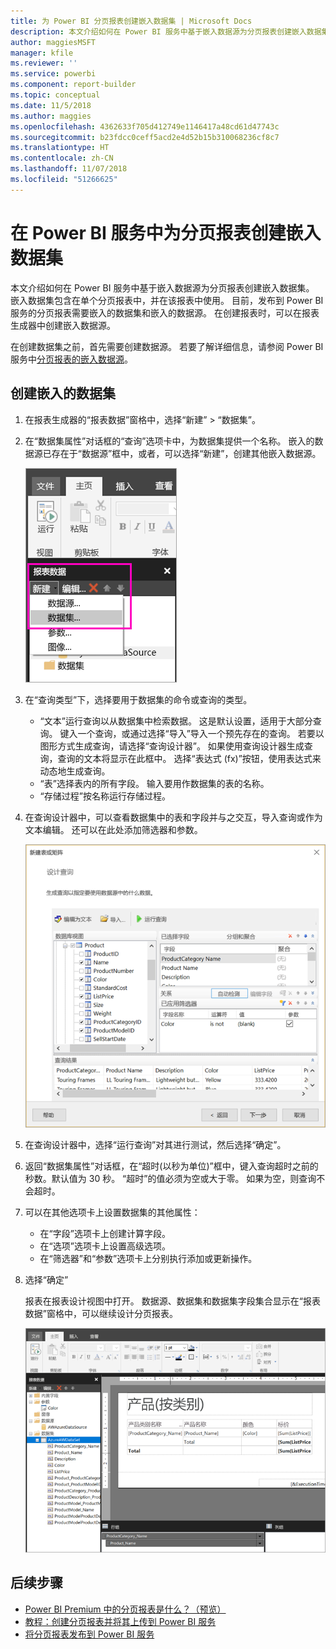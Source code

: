 ```yaml
---
title: 为 Power BI 分页报表创建嵌入数据集 | Microsoft Docs
description: 本文介绍如何在 Power BI 服务中基于嵌入数据源为分页报表创建嵌入数据集。
author: maggiesMSFT
manager: kfile
ms.reviewer: ''
ms.service: powerbi
ms.component: report-builder
ms.topic: conceptual
ms.date: 11/5/2018
ms.author: maggies
ms.openlocfilehash: 4362633f705d412749e1146417a48cd61d47743c
ms.sourcegitcommit: b23fdcc0ceff5acd2e4d52b15b310068236cf8c7
ms.translationtype: HT
ms.contentlocale: zh-CN
ms.lasthandoff: 11/07/2018
ms.locfileid: "51266625"
---
```

# <a name="create-an-embedded-dataset-for-a-paginated-report-in-the-power-bi-service"></a>在 Power BI 服务中为分页报表创建嵌入数据集
本文介绍如何在 Power BI 服务中基于嵌入数据源为分页报表创建嵌入数据集。 嵌入数据集包含在单个分页报表中，并在该报表中使用。 目前，发布到 Power BI 服务的分页报表需要嵌入的数据集和嵌入的数据源。 在创建报表时，可以在报表生成器中创建嵌入数据源。 

在创建数据集之前，首先需要创建数据源。 若要了解详细信息，请参阅 Power BI 服务中[分页报表的嵌入数据源](paginated-reports-embedded-data-source.md)。
  
## <a name="create-an-embedded-dataset"></a>创建嵌入的数据集
  
1. 在报表生成器的“报表数据”窗格中，选择“新建” > “数据集”。

1. 在“数据集属性”对话框的“查询”选项卡中，为数据集提供一个名称。 嵌入的数据源已存在于“数据源”框中，或者，可以选择“新建”，创建其他嵌入数据源。
 
   ![新建数据集](media/paginated-reports-create-embedded-dataset/power-bi-paginated-new-dataset.png)  

3. 在“查询类型”下，选择要用于数据集的命令或查询的类型。 
    - “文本”运行查询以从数据集中检索数据。 这是默认设置，适用于大部分查询。 键入一个查询，或通过选择“导入”导入一个预先存在的查询。 若要以图形方式生成查询，请选择“查询设计器”。 如果使用查询设计器生成查询，查询的文本将显示在此框中。 选择“表达式 (fx)”按钮，使用表达式来动态地生成查询。 
    - “表”选择表内的所有字段。 输入要用作数据集的表的名称。
    - “存储过程”按名称运行存储过程。

4. 在查询设计器中，可以查看数据集中的表和字段并与之交互，导入查询或作为文本编辑。 还可以在此处添加筛选器和参数。 

    ![查询设计器](media/paginated-reports-create-embedded-dataset/power-bi-paginated-embedded-dataset-edit-query.png)

5. 在查询设计器中，选择“运行查询”对其进行测试，然后选择“确定”。

1. 返回“数据集属性”对话框，在“超时(以秒为单位)”框中，键入查询超时之前的秒数。默认值为 30 秒。 “超时”的值必须为空或大于零。 如果为空，则查询不会超时。

7.  可以在其他选项卡上设置数据集的其他属性：
    - 在“字段”选项卡上创建计算字段。
    - 在“选项”选项卡上设置高级选项。
    - 在“筛选器”和“参数”选项卡上分别执行添加或更新操作。

8. 选择“确定”
 
   报表在报表设计视图中打开。 数据源、数据集和数据集字段集合显示在“报表数据”窗格中，可以继续设计分页报表。  

    ![报表设计视图中的数据集](media/paginated-reports-create-embedded-dataset/power-bi-paginated-embedded-dataset-report-design-view.png) 
 
## <a name="next-steps"></a>后续步骤 

- [Power BI Premium 中的分页报表是什么？（预览）](paginated-reports-report-builder-power-bi.md)  
- [教程：创建分页报表并将其上传到 Power BI 服务](paginated-reports-quickstart-aw.md)
- [将分页报表发布到 Power BI 服务](paginated-reports-save-to-power-bi-service.md)

